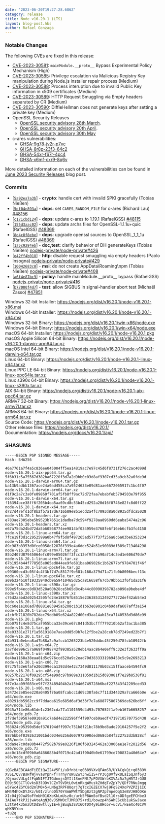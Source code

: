 ```yaml
---
date: '2023-06-20T19:27:28.686Z'
category: release
title: Node v16.20.1 (LTS)
layout: blog-post.hbs
author: Rafael Gonzaga
---
```


### Notable Changes

The following CVEs are fixed in this release:

- [CVE-2023-30581](https://cve.mitre.org/cgi-bin/cvename.cgi?name=CVE-2023-30581): `mainModule.__proto__` Bypass Experimental Policy Mechanism (High)
- [CVE-2023-30585](https://cve.mitre.org/cgi-bin/cvename.cgi?name=CVE-2023-30585): Privilege escalation via Malicious Registry Key manipulation during Node.js installer repair process (Medium)
- [CVE-2023-30588](https://cve.mitre.org/cgi-bin/cvename.cgi?name=CVE-2023-30588): Process interuption due to invalid Public Key information in x509 certificates (Medium)
- [CVE-2023-30589](https://cve.mitre.org/cgi-bin/cvename.cgi?name=CVE-2023-30589): HTTP Request Smuggling via Empty headers separated by CR (Medium)
- [CVE-2023-30590](https://cve.mitre.org/cgi-bin/cvename.cgi?name=CVE-2023-30590): DiffieHellman does not generate keys after setting a private key (Medium)
- OpenSSL Security Releases
  - [OpenSSL security advisory 28th March](https://www.openssl.org/news/secadv/20230328.txt).
  - [OpenSSL security advisory 20th April](https://www.openssl.org/news/secadv/20230420.txt).
  - [OpenSSL security advisory 30th May](https://www.openssl.org/news/secadv/20230530.txt)
- c-ares vulnerabilities:
  - [GHSA-9g78-jv2r-p7vc](https://github.com/c-ares/c-ares/security/advisories/GHSA-9g78-jv2r-p7vc)
  - [GHSA-8r8p-23f3-64c2](https://github.com/c-ares/c-ares/security/advisories/GHSA-8r8p-23f3-64c2)
  - [GHSA-54xr-f67r-4pc4](https://github.com/c-ares/c-ares/security/advisories/GHSA-54xr-f67r-4pc4)
  - [GHSA-x6mf-cxr9-8q6v](https://github.com/c-ares/c-ares/security/advisories/GHSA-x6mf-cxr9-8q6v)

More detailed information on each of the vulnerabilities can be found in [June 2023 Security Releases](https://nodejs.org/en/blog/vulnerability/june-2023-security-releases/) blog post.

### Commits

- \[[`5a92ea7a3b`](https://github.com/nodejs/node/commit/5a92ea7a3b)] - **crypto**: handle cert with invalid SPKI gracefully (Tobias Nießen)
- \[[`5df04e893a`](https://github.com/nodejs/node/commit/5df04e893a)] - **deps**: set `CARES_RANDOM_FILE` for c-ares (Richard Lau) [#48156](https://github.com/nodejs/node/pull/48156)
- \[[`c171cbd124`](https://github.com/nodejs/node/commit/c171cbd124)] - **deps**: update c-ares to 1.19.1 (RafaelGSS) [#48115](https://github.com/nodejs/node/pull/48115)
- \[[`155d3aac02`](https://github.com/nodejs/node/commit/155d3aac02)] - **deps**: update archs files for OpenSSL-1.1.1u+quic (RafaelGSS) [#48369](https://github.com/nodejs/node/pull/48369)
- \[[`8d4c8f8ebe`](https://github.com/nodejs/node/commit/8d4c8f8ebe)] - **deps**: upgrade openssl sources to OpenSSL_1_1_1u (RafaelGSS) [#48369](https://github.com/nodejs/node/pull/48369)
- \[[`1a5c9284eb`](https://github.com/nodejs/node/commit/1a5c9284eb)] - **doc,test**: clarify behavior of DH generateKeys (Tobias Nießen) [nodejs-private/node-private#426](https://github.com/nodejs-private/node-private/pull/426)
- \[[`e42ff4b018`](https://github.com/nodejs/node/commit/e42ff4b018)] - **http**: disable request smuggling via empty headers (Paolo Insogna) [nodejs-private/node-private#429](https://github.com/nodejs-private/node-private/pull/429)
- \[[`10042683c8`](https://github.com/nodejs/node/commit/10042683c8)] - **msi**: do not create AppData\Roaming\npm (Tobias Nießen) [nodejs-private/node-private#408](https://github.com/nodejs-private/node-private/pull/408)
- \[[`a6f4e87bc9`](https://github.com/nodejs/node/commit/a6f4e87bc9)] - **policy**: handle mainModule.\_\_proto\_\_ bypass (RafaelGSS) [nodejs-private/node-private#416](https://github.com/nodejs-private/node-private/pull/416)
- \[[`b77000f4d7`](https://github.com/nodejs/node/commit/b77000f4d7)] - **test**: allow SIGBUS in signal-handler abort test (Michaël Zasso) [#47851](https://github.com/nodejs/node/pull/47851)

Windows 32-bit Installer: https://nodejs.org/dist/v16.20.1/node-v16.20.1-x86.msi \
Windows 64-bit Installer: https://nodejs.org/dist/v16.20.1/node-v16.20.1-x64.msi \
Windows 32-bit Binary: https://nodejs.org/dist/v16.20.1/win-x86/node.exe \
Windows 64-bit Binary: https://nodejs.org/dist/v16.20.1/win-x64/node.exe \
macOS 64-bit Installer: https://nodejs.org/dist/v16.20.1/node-v16.20.1.pkg \
macOS Apple Silicon 64-bit Binary: https://nodejs.org/dist/v16.20.1/node-v16.20.1-darwin-arm64.tar.gz \
macOS Intel 64-bit Binary: https://nodejs.org/dist/v16.20.1/node-v16.20.1-darwin-x64.tar.gz \
Linux 64-bit Binary: https://nodejs.org/dist/v16.20.1/node-v16.20.1-linux-x64.tar.xz \
Linux PPC LE 64-bit Binary: https://nodejs.org/dist/v16.20.1/node-v16.20.1-linux-ppc64le.tar.xz \
Linux s390x 64-bit Binary: https://nodejs.org/dist/v16.20.1/node-v16.20.1-linux-s390x.tar.xz \
AIX 64-bit Binary: https://nodejs.org/dist/v16.20.1/node-v16.20.1-aix-ppc64.tar.gz \
ARMv7 32-bit Binary: https://nodejs.org/dist/v16.20.1/node-v16.20.1-linux-armv7l.tar.xz \
ARMv8 64-bit Binary: https://nodejs.org/dist/v16.20.1/node-v16.20.1-linux-arm64.tar.xz \
Source Code: https://nodejs.org/dist/v16.20.1/node-v16.20.1.tar.gz \
Other release files: https://nodejs.org/dist/v16.20.1/ \
Documentation: https://nodejs.org/docs/v16.20.1/api/

### SHASUMS

```
-----BEGIN PGP SIGNED MESSAGE-----
Hash: SHA256

46a7761a7f4a5c836ee045004ff5ea14819ac7e97c45d6f8731f276c2ac4099d  node-v16.20.1-aix-ppc64.tar.gz
5f6b31c5a75567d382ba67220f3d7a2d9bb0c03d8af9307cd35a9cb32a6fde9d  node-v16.20.1-darwin-arm64.tar.gz
ba13b9adbb1367ace24a0ad458ca7a9524633e09d81aae6672065917c1bc4f07  node-v16.20.1-darwin-arm64.tar.xz
d1f9c2a7c3a0fe09860f701af5fb8ff9ac72d72faa7ebabfeb5794503e79f955  node-v16.20.1-darwin-x64.tar.gz
f16394bce38ff6f205b4ea5aa69cd8c53b45cd292a20d16f0746e82fc8d0ff22  node-v16.20.1-darwin-x64.tar.xz
d727d47efd1df8b2fb7a17d6716b89e8b1ecd2a4fc7093d8a0d8935dfdca5028  node-v16.20.1-headers.tar.gz
e783ae7305ebe5b9523b7651c1dadba7dc594f9278aa8960dd6eaba5474a2c96  node-v16.20.1-headers.tar.xz
e67a75da24bd72da5b60568774ee9814bf034959e3768fe6f16eb6cfb3fc4158  node-v16.20.1-linux-arm64.tar.gz
7fce19f3d1c2952599a0b47f9f5d8f497265ad577f37f256a8c6a03be6353234  node-v16.20.1-linux-arm64.tar.xz
89c983b8353d0fce0058d12876f399e4a6ddc524b51e90089df389e713404298  node-v16.20.1-linux-armv7l.tar.gz
85b2407d87945064efc099e85026ff3fcc13ef9f7cb90a714c3ed1e606d70de7  node-v16.20.1-linux-armv7l.tar.xz
67b1954b44f778565e065ed844ee9fe681baa069026c1b62677bf9784701f46f  node-v16.20.1-linux-ppc64le.tar.gz
c99360ecd3c05f4c4f3bf7d7c8517f9e581c160a379d71a71fb0b8006becf13c  node-v16.20.1-linux-ppc64le.tar.xz
a09b324b10f19335940cb9a59410465d25ca816658f67cb79bbb13f6f1da31f6  node-v16.20.1-linux-s390x.tar.gz
599e5fb4ecc8d83d528a60b28ce5b65d8c4b44c80090398782ab890a9bebe4df  node-v16.20.1-linux-s390x.tar.xz
c76d2aabd2d02542505fd24e18876fb8515e23638531249277272def42ab54e3  node-v16.20.1-linux-x64.tar.gz
b6c60e1e106ad7d8881e83945a5208c1b1d1b63e6901c04b9dafa607aff3a154  node-v16.20.1-linux-x64.tar.xz
a1cbfb71820b782dac79ddb09e624a822d00cd3aa14ab13ca7140538d3d86e99  node-v16.20.1.pkg
2bb075fc4e8d75ca7955bca33e39ce67c041d53bcfff779210b62af3ac1ba385  node-v16.20.1.tar.gz
83e03381e271f1a5619188e7aea9d85d9b7e12f5be2a28ceb78d7249ed22b7f1  node-v16.20.1.tar.xz
d4b931a0ebea8ad7b88a2c9afccb1265223b4e520ddbc45f250d78fcb10942fb  node-v16.20.1-win-x64.7z
2a7fde996c57a969f0498742f99385a520eb14aac864e0eff9c32e3f3633ff0a  node-v16.20.1-win-x64.zip
6e4ba1168a38eaa81d5c976ccd520a9c2ead70d38333319b9458c5c9e2693213  node-v16.20.1-win-x86.7z
07c75f53e6fafe20d399eca1393d4e42c7349d811170b03c15ffaaceb4594fc9  node-v16.20.1-win-x86.zip
90257b22178f09295cf54e99dc97b989e311059d1b15d693081f7e29b8538f81  node-v16.20.1-x64.msi
9f7e3aa09f083ce9f7f23489404b2a15b4d6749728b6baf227343f42209ced33  node-v16.20.1-x86.msi
b3472e2e85ee220a0405f76a08fcabcc1d69c38fa6c7f11d344329a7ca666b0e  win-x64/node.exe
e80291db5962cc9f7ddada615e685d6af3d33f7e7a688775807369de626bd6ff  win-x64/node.lib
0945a714e86a61de1c2362cda77a1101559d4d93c707652f1a9eb167b6658257  win-x64/node_pdb.7z
2f7def39587e0910a91c7a6d4e222596ff4f907ceb9aedf4719710570775d438  win-x64/node_pdb.zip
763824c95390d5def370194dff997c751b8f21bc78b9bd8ade29104257f5e2f2  win-x86/node.exe
8876bbef0392631001bdc034e6256d607972090ded068cb84f222752d3b828cf  win-x86/node.lib
93da9e7c0da80b4472f582b799e0226f106f683245462a33006ae1e7c2012d56  win-x86/node_pdb.7z
aac0c18cdf09b0a6486083b4f0719c42ad1f9040b0e61799ce700832a40d64e7  win-x86/node_pdb.zip
-----BEGIN PGP SIGNATURE-----

iQGzBAEBCAAdFiEEiQwI24V5Fi/uDfnbi+q0389VXvQFAmSR/UYACgkQi+q0389V
XvSL/Qv7BsHfWjvva8YpnFfTTrnyroWu2wY3nwiIS+rP3Cg0Vf9xULaiSqJnf6y3
/OjnxsVdLg4fFqWN1FTJTGdnmjsQYIl1SnePNt7pPOVXWrbKXVAc5a7gH5TJrGU8
E09j5GSCTlGvksD3lODvlCZxT9VDtL0winRkqWMuskZHdgTvZpYP/QDf7RNuJmgq
w5Ywc4ZGYC8d2mlM0+5+LN6g3RPF8Uqrj7gTcxIGZECX7wj9FqS24XoPVZPZj1IC
WM4M4hOxDYJKz/k0I/zlnoDS70Y4mWPWtY5Dg8zt2gNPZp7mpeQqS3eBVJH8OOKn
XIc04j9JuA9oFYmbH010XoKkLmUsz0c/urb5P8Wm5ofBsd2l10rsODfgeEFCHbe3
3AIAu7tkPJijwAteAgN36vJSMWOcTJMRO75+rd1/bowzp4hSAhEScUb1ukSwJaxo
L3ttA4k35mzUtDdSwtllyIE+kjBuqGJSVI6OTDX4y9i8Hcor+ucVi/kEeXc40CVV
qHXNVYon
=tu2q
-----END PGP SIGNATURE-----

```
